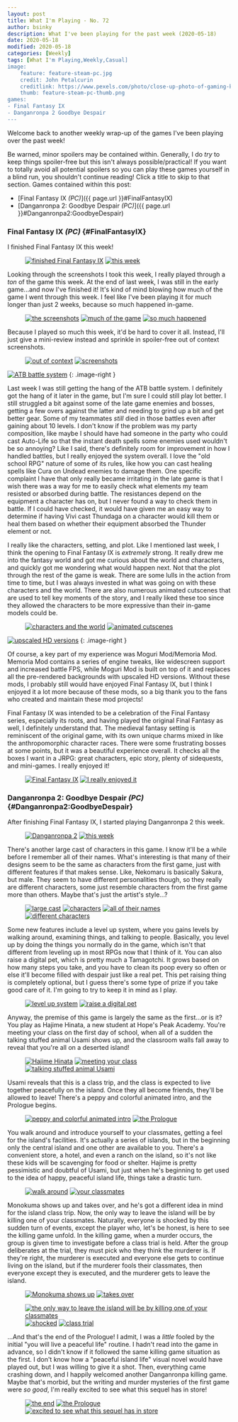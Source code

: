 ```yaml
---
layout: post
title: What I'm Playing - No. 72
author: bsinky
description: What I've been playing for the past week (2020-05-18)
date: 2020-05-18
modified: 2020-05-18
categories: [Weekly]
tags: [What I'm Playing,Weekly,Casual]
image:
    feature: feature-steam-pc.jpg
    credit: John Petalcurin
    creditlink: https://www.pexels.com/photo/close-up-photo-of-gaming-keyboard-2115257/
    thumb: feature-steam-pc-thumb.png
games:
- Final Fantasy IX
- Danganronpa 2 Goodbye Despair
---
```


Welcome back to another weekly wrap-up of the games I've been playing over the
past week!

Be warned, minor spoilers may be contained within. Generally, I do *try* to keep
things spoiler-free but this isn't always possible/practical! If you want to
totally avoid all potential spoilers so you can play these games yourself in a
blind run, you shouldn't continue reading! Click a title to skip to that section.
Games contained within this post:

 - [Final Fantasy IX *(PC)*]({{ page.url }}#FinalFantasyIX)
 - [Danganronpa 2: Goodbye Despair *(PC)*]({{ page.url }}#Danganronpa2:GoodbyeDespair)

<!--more-->

### Final Fantasy IX *(PC)*    {#FinalFantasyIX}

I finished Final Fantasy IX this week!

<figure class="half">
    <a href="https://i.imgur.com/1EZGZYV.jpg"><img src="https://i.imgur.com/1EZGZYVm.jpg" alt="finished Final Fantasy IX"/></a>
    <a href="https://i.imgur.com/s6vk4Rc.jpg"><img src="https://i.imgur.com/s6vk4Rcm.jpg" alt="this week"/></a>
</figure>

Looking through the screenshots I took this week, I really played through a
*ton* of the game this week. At the end of last week, I was still in the early
game...and now I've finished it! It's kind of mind blowing how much of the game
I went through this week. I feel like I've been playing it for much longer than
just 2 weeks, because so much happened in-game.

<figure class="third">
    <a href="https://i.imgur.com/ahpnL7D.jpg"><img src="https://i.imgur.com/ahpnL7Dm.jpg" alt="the screenshots"/></a>
    <a href="https://i.imgur.com/umnsmg4.jpg"><img src="https://i.imgur.com/umnsmg4m.jpg" alt="much of the game"/></a>
    <a href="https://i.imgur.com/l8FyWji.jpg"><img src="https://i.imgur.com/l8FyWjim.jpg" alt="so much happened"/></a>
</figure>

Because I played so much this week, it'd be hard to cover it all. Instead, I'll
just give a mini-review instead and sprinkle in spoiler-free out of context
screenshots.

<figure class="half">
    <a href="https://i.imgur.com/VHd7Uu1.jpg"><img src="https://i.imgur.com/VHd7Uu1m.jpg" alt="out of context"/></a>
    <a href="https://i.imgur.com/Aj4Cnh7.jpg"><img src="https://i.imgur.com/Aj4Cnh7m.jpg" alt="screenshots"/></a>
</figure>

[![ATB battle system](https://i.imgur.com/uZCoU9Am.jpg)](https://i.imgur.com/uZCoU9A.jpg)
{: .image-right }

Last week I was still getting the hang of the ATB battle system. I definitely
got the hang of it later in the game, but I'm sure I could still play lot
better. I still struggled a bit against some of the late game enemies and
bosses, getting a few overs against the latter and needing to grind up a bit and
get better gear. Some of my teammates *still* died in those battles even after
gaining about 10 levels. I don't know if the problem was my party composition,
like maybe I should have had someone in the party who could cast Auto-Life so
that the instant death spells some enemies used wouldn't be so annoying? Like I
said, there's definitely room for improvement in how I handled battles, but I
really enjoyed the system overall. I love the "old school RPG" nature of some of
its rules, like how you can cast healing spells like Cura on Undead enemies to
damage them. One specific complaint I have that only really became irritating in
the late game is that I wish there was a way for me to easily check what
elements my team resisted or absorbed during battle. The resistances depend on
the equipment a character has on, but I never found a way to check them in
battle. If I could have checked, it would have given me an easy way to determine
if having Vivi cast Thundaga on a character would kill them or heal them based
on whether their equipment absorbed the Thunder element or not.

I really like the characters, setting, and plot. Like I mentioned last week, I
think the opening to Final Fantasy IX is *extremely* strong. It really drew me
into the fantasy world and got me curious about the world and characters, and
quickly got me wondering what would happen next. Not that the plot through the
rest of the game is weak. There are some lulls in the action from time to time,
but I was always invested in what was going on with these characters and the
world. There are also numerous animated cutscenes that are used to tell key
moments of the story, and I really liked these too since they allowed the
characters to be more expressive than their in-game models could be.

<figure class="half">
    <a href="https://i.imgur.com/6zhmHqM.jpg"><img src="https://i.imgur.com/6zhmHqMm.jpg" alt="characters and the world"/></a>
    <a href="https://i.imgur.com/HJZgXwE.jpg"><img src="https://i.imgur.com/HJZgXwEm.jpg" alt="animated cutscenes"/></a>
</figure>

[![upscaled HD versions](https://i.imgur.com/iC61vv9m.jpg)](https://i.imgur.com/iC61vv9.jpg)
{: .image-right }

Of course, a key part of my experience was Moguri Mod/Memoria Mod. Memoria Mod
contains a series of engine tweaks, like widescreen support and increased battle
FPS, while Moguri Mod is built on top of it and replaces all the pre-rendered
backgrounds with upscaled HD versions. Without these mods, I probably still
would have enjoyed Final Fantasy IX, but I think I enjoyed it a lot more because
of these mods, so a big thank you to the fans who created and maintain these mod
projects!

Final Fantasy IX was intended to be a celebration of the Final Fantasy series,
especially its roots, and having played the original Final Fantasy as well, I
definitely understand that. The medieval fantasy setting is reminiscent of the
original game, with its own unique charms mixed in like the anthropomorphic
character races. There were some frustrating bosses at some points, but it was a
beautiful experience overall. It checks all the boxes I want in a JRPG: great
characters, epic story, plenty of sidequests, and mini-games. I really enjoyed
it!

<figure class="half">
    <a href="https://i.imgur.com/X80huCr.jpg"><img src="https://i.imgur.com/X80huCrm.jpg" alt="Final Fantasy IX"/></a>
    <a href="https://i.imgur.com/6NNBuq5.jpg"><img src="https://i.imgur.com/6NNBuq5m.jpg" alt="I really enjoyed it"/></a>
</figure>

### Danganronpa 2: Goodbye Despair *(PC)*    {#Danganronpa2:GoodbyeDespair}

After finishing Final Fantasy IX, I started playing Danganronpa 2 this week.

<figure class="half">
    <a href="https://i.imgur.com/BWC7d94.jpg"><img src="https://i.imgur.com/BWC7d94m.jpg" alt="Danganronpa 2"/></a>
    <a href="https://i.imgur.com/sxumb4J.jpg"><img src="https://i.imgur.com/sxumb4Jm.jpg" alt="this week"/></a>
</figure>

There's another large cast of characters in this game. I know it'll be a while
before I remember all of their names. What's interesting is that many of their
designs seem to be the same as characters from the first game, just with
different features if that makes sense. Like, Nekomaru is basically Sakura, but
male. They seem to have different personalities though, so they really are
different characters, some just resemble characters from the first game more
than others. Maybe that's just the artist's style...?

<figure class="half">
    <a href="https://i.imgur.com/My4aSUp.jpg"><img src="https://i.imgur.com/My4aSUpm.jpg" alt="large cast"/></a>
    <a href="https://i.imgur.com/Shho7yG.jpg"><img src="https://i.imgur.com/Shho7yGm.jpg" alt="characters"/></a>
    <a href="https://i.imgur.com/Xw72XxH.jpg"><img src="https://i.imgur.com/Xw72XxHm.jpg" alt="all of their names"/></a>
    <a href="https://i.imgur.com/Q5cvieS.jpg"><img src="https://i.imgur.com/Q5cvieSm.jpg" alt="different characters"/></a>
</figure>

Some new features include a level up system, where you gains levels by walking
around, examining things, and talking to people. Basically, you level up by
doing the things you normally do in the game, which isn't that different from
leveling up in most RPGs now that I think of it. You can also raise a digital
pet, which is pretty much a Tamagotchi. It grows based on how many steps you
take, and you have to clean its poop every so often or else it'll become filled
with despair just like a real pet. This pet raising thing is completely
optional, but I guess there's some type of prize if you take good care of it.
I'm going to try to keep it in mind as I play.

<figure class="half">
    <a href="https://i.imgur.com/SNBsoof.jpg"><img src="https://i.imgur.com/SNBsoofm.jpg" alt="level up system"/></a>
    <a href="https://i.imgur.com/9MOBJHD.jpg"><img src="https://i.imgur.com/9MOBJHDm.jpg" alt="raise a digital pet"/></a>
</figure>

Anyway, the premise of this game is largely the same as the first...or is it?
You play as Hajime Hinata, a new student at Hope's Peak Academy. You're meeting
your class on the first day of school, when all of a sudden the talking stuffed
animal Usami shows up, and the classroom walls fall away to reveal that you're
all on a deserted island!

<figure class="third">
    <a href="https://i.imgur.com/6LiFyYY.jpg"><img src="https://i.imgur.com/6LiFyYYm.jpg" alt="Hajime Hinata"/></a>
    <a href="https://i.imgur.com/o7AloOe.jpg"><img src="https://i.imgur.com/o7AloOem.jpg" alt="meeting your class"/></a>
    <a href="https://i.imgur.com/XKjgnjD.jpg"><img src="https://i.imgur.com/XKjgnjDm.jpg" alt="talking stuffed animal Usami"/></a>
</figure>

Usami reveals that this is a class trip, and the class is expected to live
together peacefully on the island. Once they all become friends, they'll be
allowed to leave! There's a peppy and colorful animated intro, and the Prologue
begins.

<figure class="half">
    <a href="https://i.imgur.com/zma8QOK.jpg"><img src="https://i.imgur.com/zma8QOKm.jpg" alt="peppy and colorful animated intro"/></a>
    <a href="https://i.imgur.com/Q8nT9rx.jpg"><img src="https://i.imgur.com/Q8nT9rxm.jpg" alt="the Prologue"/></a>
</figure>

You walk around and introduce yourself to your classmates, getting a feel for
the island's facilities. It's actually a series of islands, but in the beginning
only the central island and one other are available to you. There's a convenient
store, a hotel, and even a ranch on the island, so it's not like these kids will
be scavenging for food or shelter. Hajime is pretty pessimistic and doubtful of
Usami, but just when he's beginning to get used to the idea of happy, peaceful
island life, things take a drastic turn.

<figure class="half">
    <a href="https://i.imgur.com/P5Tc6ct.jpg"><img src="https://i.imgur.com/P5Tc6ctm.jpg" alt="walk around"/></a>
    <a href="https://i.imgur.com/PSsGmrP.jpg"><img src="https://i.imgur.com/PSsGmrPm.jpg" alt="your classmates"/></a>
</figure>

Monokuma shows up and takes over, and he's got a different idea in mind for the
island class trip. Now, the only way to leave the island will be by killing one
of your classmates. Naturally, everyone is shocked by this sudden turn of
events, except the player who, let's be honest, is here to see the killing game
unfold. In the killing game, when a murder occurs, the group is given time to
investigate before a class trial is held. After the group deliberates at the
trial, they must pick who they think the murderer is. If they're right, the
murderer is executed and everyone else gets to continue living on the island,
but if the murderer fools their classmates, then everyone except they is
executed, and the murderer gets to leave the island.

<figure class="half">
    <a href="https://i.imgur.com/kP8KD7e.jpg"><img src="https://i.imgur.com/kP8KD7em.jpg" alt="Monokuma shows up"/></a>
    <a href="https://i.imgur.com/Krg6dYP.jpg"><img src="https://i.imgur.com/Krg6dYPm.jpg" alt="takes over"/></a>
</figure>
<figure class="third">
    <a href="https://i.imgur.com/NEf2uVZ.jpg"><img src="https://i.imgur.com/NEf2uVZm.jpg" alt="the only way to leave the island will be by killing one of your classmates"/></a>
    <a href="https://i.imgur.com/QOeeDvU.jpg"><img src="https://i.imgur.com/QOeeDvUm.jpg" alt="shocked"/></a>
    <a href="https://i.imgur.com/tHKxLxm.jpg"><img src="https://i.imgur.com/tHKxLxmm.jpg" alt="class trial"/></a>
</figure>

...And that's the end of the Prologue! I admit, I was a *little* fooled by the
initial "you will live a peaceful life" routine. I hadn't read into the game in
advance, so I didn't know if it followed the same killing game situation as the
first. I don't know how a "peaceful island life" visual novel would have played
out, but I was willing to give it a shot. Then, everything came crashing down,
and I happily welcomed another Danganronpa killing game. Maybe that's morbid,
but the writing and murder mysteries of the first game were *so good*, I'm
really excited to see what this sequel has in store!

<figure class="third">
    <a href="https://i.imgur.com/LHlaaO6.jpg"><img src="https://i.imgur.com/LHlaaO6m.jpg" alt="the end"/></a>
    <a href="https://i.imgur.com/dyZisqz.jpg"><img src="https://i.imgur.com/dyZisqzm.jpg" alt="the Prologue"/></a>
    <a href="https://i.imgur.com/0O6auK3.jpg"><img src="https://i.imgur.com/0O6auK3m.jpg" alt="excited to see what this sequel has in store"/></a>
</figure>

